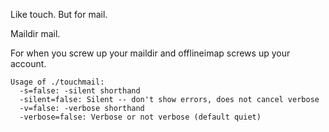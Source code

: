 Like touch.  But for mail.

Maildir mail.

For when you screw up your maildir and offlineimap screws up your account.

    Usage of ./touchmail:
      -s=false: -silent shorthand
      -silent=false: Silent -- don't show errors, does not cancel verbose
      -v=false: -verbose shorthand
      -verbose=false: Verbose or not verbose (default quiet)
